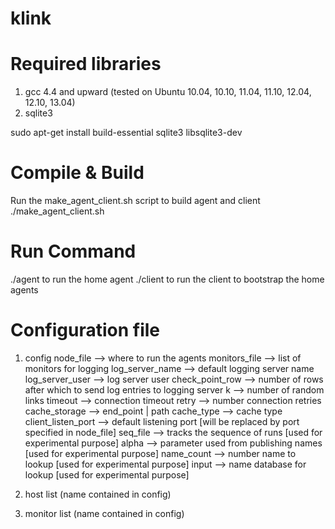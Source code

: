 klink
=====
Required libraries
==================
1. gcc 4.4 and upward (tested on Ubuntu 10.04, 10.10, 11.04, 11.10, 12.04, 12.10, 13.04)
2. sqlite3

sudo apt-get install build-essential sqlite3 libsqlite3-dev

Compile & Build
===================
Run the make_agent_client.sh script to build agent and client
./make_agent_client.sh

Run Command
==============
./agent to run the home agent
./client to run the client to bootstrap the home agents 

Configuration file
==================
1. config
	node_file --> where to run the agents
	monitors_file --> list of monitors for logging
	log_server_name --> default logging server name
	log_server_user --> log server user
	check_point_row --> number of rows after which to send log entries to logging server
	k --> number of random links
	timeout --> connection timeout
	retry --> number connection retries
	cache_storage --> end_point | path
	cache_type --> cache type
	client_listen_port --> default listening port [will be replaced by port specified in node_file]
	seq_file --> tracks the sequence of runs [used for experimental purpose]
	alpha --> parameter used from publishing names [used for experimental purpose]
	name_count --> number name to lookup [used for experimental purpose]
	input --> name database for lookup [used for experimental purpose]

2. host list (name contained in config)
	<number of agents>
	<hostname> <port number> <ip address> <home agent alias>

3. monitor list (name contained in config)
